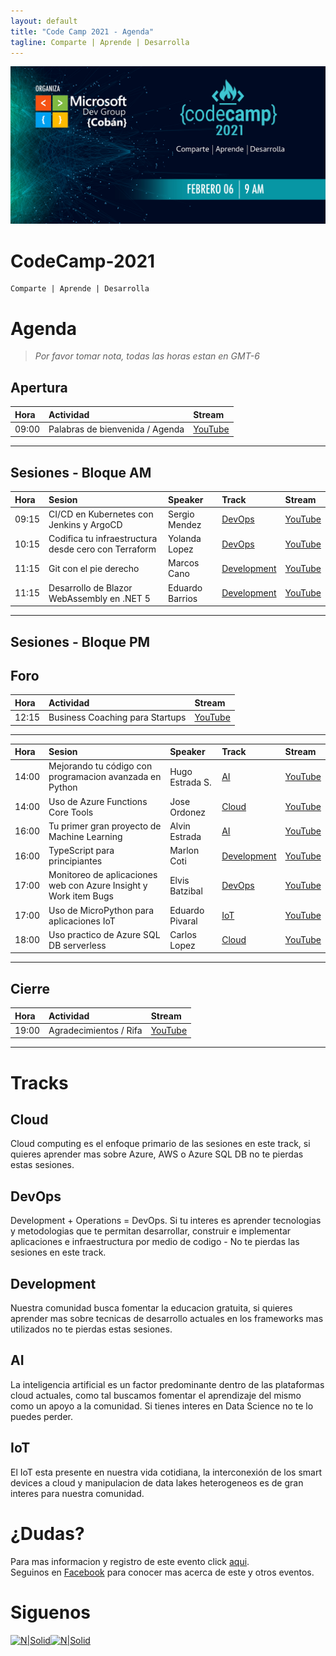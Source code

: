 ```yaml
---
layout: default
title: "Code Camp 2021 - Agenda"
tagline: Comparte | Aprende | Desarrolla
---
```


![image](./CC.jpg)

# CodeCamp-2021
```
Comparte | Aprende | Desarrolla
```
# Agenda
> *Por favor tomar nota, todas las horas estan en GMT-6*
## Apertura
| Hora | Actividad | Stream |
|:-----|:----------|:-------|
09:00| Palabras de bienvenida / Agenda | [YouTube]()  

****  

## Sesiones - Bloque AM
| Hora | Sesion | Speaker | Track | Stream
|:-----|:-------|:--------|:------|:---------------
| 09:15 | CI/CD en Kubernetes con Jenkins y ArgoCD| Sergio Mendez | [DevOps](#DevOps) | [YouTube]()
| 10:15 | Codifica tu infraestructura desde cero con Terraform| Yolanda Lopez | [DevOps](#DevOps) | [YouTube]()
| 11:15 | Git con el pie derecho| Marcos Cano | [Development](#Development) | [YouTube]()
| 11:15 |  Desarrollo de Blazor WebAssembly en .NET 5 | Eduardo Barrios | [Development](#Development) | [YouTube]()  

****  

## Sesiones - Bloque PM
## Foro
| Hora | Actividad | Stream
|:-----|:----------|:---------------|
12:15 | Business Coaching para Startups | [YouTube]() 

****  

| Hora | Sesion | Speaker | Track | Stream |
|:-----|:-------|:--------|:------|:---------------|
| 14:00 | Mejorando tu código con programacion avanzada en Python| Hugo Estrada S. | [AI](#AI) | [YouTube]()
| 14:00 | Uso de Azure Functions Core Tools| Jose Ordonez | [Cloud](#Cloud) | [YouTube]()
| 16:00 | Tu primer gran proyecto de Machine Learning| Alvin Estrada | [AI](#AI) | [YouTube]()
| 16:00 | TypeScript para principiantes| Marlon Coti | [Development](#Development) | [YouTube]()
| 17:00 | Monitoreo de aplicaciones web con Azure Insight y Work item Bugs| Elvis Batzibal | [DevOps](#DevOps) | [YouTube]()
| 17:00 | Uso de MicroPython para aplicaciones IoT| Eduardo Pivaral | [IoT](#IoT) | [YouTube]()
| 18:00 | Uso practico de Azure SQL DB serverless| Carlos Lopez | [Cloud](#Cloud) | [YouTube]()  

****  

## Cierre
| Hora | Actividad | Stream |
|:-----|:----------|:-------|
| 19:00 | Agradecimientos / Rifa | [YouTube]()

****  

# Tracks
## Cloud
Cloud computing es el enfoque primario de las sesiones en este track, si quieres aprender mas sobre Azure, AWS o Azure SQL DB no te pierdas estas sesiones.

## DevOps
Development + Operations = DevOps. Si tu interes es aprender tecnologias y metodologias que te permitan desarrollar, construir e implementar aplicaciones e infraestructura por medio de codigo - No te pierdas las sesiones en este track.

## Development
Nuestra comunidad busca fomentar la educacion gratuita, si quieres aprender mas sobre tecnicas de desarrollo actuales en los frameworks mas utilizados no te pierdas estas sesiones.

## AI
La inteligencia artificial es un factor predominante dentro de las plataformas cloud actuales, como tal buscamos fomentar el aprendizaje del mismo como un apoyo a la comunidad. Si tienes interes en Data Science no te lo puedes perder.

## IoT
El IoT esta presente en nuestra vida cotidiana, la interconexión de los smart devices a cloud y manipulacion de data lakes heterogeneos es de gran interes para nuestra comunidad.

# ¿Dudas? 
Para mas informacion y registro de este evento click [aqui](https://codecamp-2020.eventbrite.com).  
Seguinos en [Facebook](https://www.facebook.com/groups/MsDevGroupCoban) para conocer mas acerca de este y otros eventos.

# Siguenos
[![N|Solid](http://dbamastery.com/wp-content/uploads/2018/08/if_github_circle_black_107161.png)](https://github.com/msdgc)[![N|Solid](http://dbamastery.com/wp-content/uploads/2018/08/if_browser_1055104.png)](https://www.facebook.com/groups/MsDevGroupCoban)